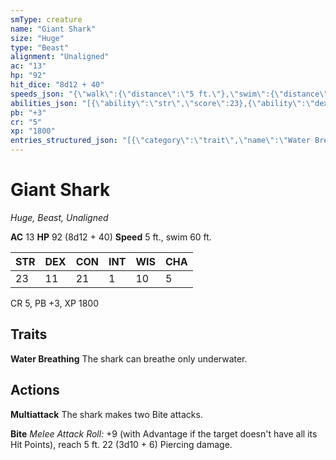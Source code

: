 ```yaml
---
smType: creature
name: "Giant Shark"
size: "Huge"
type: "Beast"
alignment: "Unaligned"
ac: "13"
hp: "92"
hit_dice: "8d12 + 40"
speeds_json: "{\"walk\":{\"distance\":\"5 ft.\"},\"swim\":{\"distance\":\"60 ft.\"}}"
abilities_json: "[{\"ability\":\"str\",\"score\":23},{\"ability\":\"dex\",\"score\":11},{\"ability\":\"con\",\"score\":21},{\"ability\":\"int\",\"score\":1},{\"ability\":\"wis\",\"score\":10},{\"ability\":\"cha\",\"score\":5}]"
pb: "+3"
cr: "5"
xp: "1800"
entries_structured_json: "[{\"category\":\"trait\",\"name\":\"Water Breathing\",\"text\":\"The shark can breathe only underwater.\"},{\"category\":\"action\",\"name\":\"Multiattack\",\"text\":\"The shark makes two Bite attacks.\"},{\"category\":\"action\",\"name\":\"Bite\",\"text\":\"*Melee Attack Roll:* +9 (with Advantage if the target doesn't have all its Hit Points), reach 5 ft. 22 (3d10 + 6) Piercing damage.\"}]"
---
```


# Giant Shark
*Huge, Beast, Unaligned*

**AC** 13
**HP** 92 (8d12 + 40)
**Speed** 5 ft., swim 60 ft.

| STR | DEX | CON | INT | WIS | CHA |
| --- | --- | --- | --- | --- | --- |
| 23 | 11 | 21 | 1 | 10 | 5 |

CR 5, PB +3, XP 1800

## Traits

**Water Breathing**
The shark can breathe only underwater.

## Actions

**Multiattack**
The shark makes two Bite attacks.

**Bite**
*Melee Attack Roll:* +9 (with Advantage if the target doesn't have all its Hit Points), reach 5 ft. 22 (3d10 + 6) Piercing damage.

